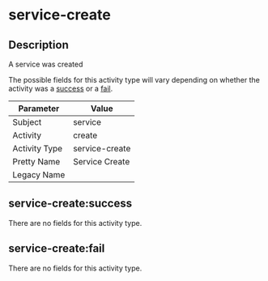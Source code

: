 service-create
==============

Description
-----------
A service was created

The possible fields for this activity type will vary depending on whether the activity was a [success](#service-createsuccess) or a [fail](#service-createfail).

| Parameter     | Value          |
| ------------- | -------------- |
| Subject       | service        |
| Activity      | create         |
| Activity Type | service-create |
| Pretty Name   | Service Create |
| Legacy Name   |                |

service-create:success
----------------------

There are no fields for this activity type.


service-create:fail
-------------------

There are no fields for this activity type.

